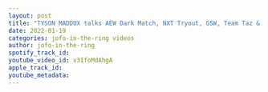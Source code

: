 ```yaml
---
layout: post
title: "TYSON MADDUX talks AEW Dark Match, NXT Tryout, GSW, Team Taz & Aaron Rodgers"
date: 2022-01-19
categories: jofo-in-the-ring videos
author: jofo-in-the-ring
spotify_track_id: 
youtube_video_id: v3IfoMdAhgA
apple_track_id: 
youtube_metadata: 
---
```

